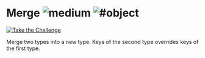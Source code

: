 <!--info-header-start--><h1>Merge <img src="https://img.shields.io/badge/-medium-d9901a" alt="medium"/> <img src="https://img.shields.io/badge/-%23object-999" alt="#object"/></h1><p><a href="https://tsch.js.org/599/play" target="_blank"><img src="https://img.shields.io/badge/-Take%20the%20Challenge-3178c6?logo=typescript&logoColor=white" alt="Take the Challenge"/></a>

Merge two types into a new type. Keys of the second type overrides keys of the first type.
